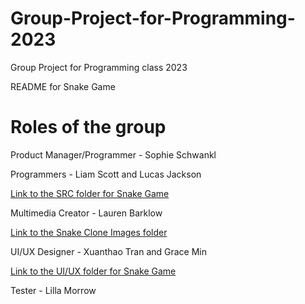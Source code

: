 # Group-Project-for-Programming-2023
Group Project for Programming class 2023


README for Snake Game


# Roles of the group

Product Manager/Programmer - Sophie Schwankl

Programmers - Liam Scott and Lucas Jackson

[Link to the SRC folder for Snake Game](https://github.com/LemScoot/Group-Project-for-Programming-2023/tree/main/src)

Multimedia Creator - Lauren Barklow

[Link to the Snake Clone Images folder](https://github.com/LemScoot/Group-Project-for-Programming-2023/tree/main/Snake%20Clone/Images%20for%20Snake%20Clone)

UI/UX Designer - Xuanthao Tran and Grace Min

[Link to the UI/UX folder for Snake Game](https://github.com/LemScoot/Group-Project-for-Programming-2023/blob/main/Snake%20Clone/readme.md)

Tester - Lilla Morrow
